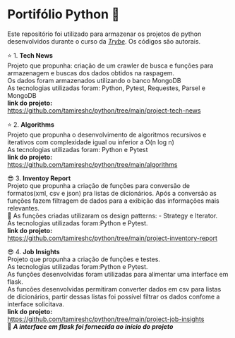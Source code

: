 # Portifólio Python :open_file_folder:

Este repositório foi utilizado para armazenar os projetos de python desenvolvidos durante o curso da _[Trybe](https://www.betrybe.com/)_.
Os códigos são autorais.<br>

:star:  1. **Tech News** <br>
Projeto que propunha:  criação de um crawler de busca e funções para armazenagem e buscas dos dados obtidos na raspagem.<br>
Os dados foram armazenados utilizando o banco MongoDB <br>
 As tecnologias utilizadas foram: Python, Pytest, Requestes, Parsel e MongoDB<br>
 **link do projeto:**<br>
https://github.com/tamireshc/python/tree/main/project-tech-news <br>

:star:  2. **Algorithms** <br>
Projeto que propunha o desenvolvimento de algoritmos recursivos e iterativos com complexidade igual ou inferior a O(n log n)<br>
 As tecnologias utilizadas foram: Python e Pytest<br>
 **link do projeto:**<br>
https://github.com/tamireshc/python/tree/main/algorithms

:sunglasses:  3. **Inventoy Report** <br>
Projeto que propunha a criação de funções para conversão de formatos(xml, csv e json) pra listas de dicionários. Após a conversão as funções fazem filtragem de dados para a exibição das informações mais relevantes.<br>
:paperclip: As funções criadas utilizaram os design patterns: - Strategy e Iterator.<br>
As tecnologias utilizadas foram:Python e Pytest.<br>
**link do projeto:**<br>
 https://github.com/tamireshc/python/tree/main/project-inventory-report <br>

:sunglasses:  4. **Job Insights** <br>
Projeto que propunha a criação de funções e testes. <br>
 As tecnologias utilizadas foram:Python e Pytest.<br>
 As funções desenvolvidas foram utilizadas para alimentar uma interface em flask. <br>
 As funcões desenvolvidas permitiram converter dados em csv para listas de dicionários,  partir dessas listas foi possível filtrar os dados confome a interface solicitava.<br>
 **link do projeto:**<br>
 https://github.com/tamireshc/python/tree/main/project-job-insights <br>
   :pushpin: ***A interface em flask foi fornecida ao início do projeto***

  
  
